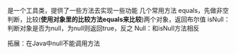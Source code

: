 是一个工具类，提供了一些方法去实现一些功能
几个常用方法
equals，先做非空判断，比较(**使用对象里的比较方法equals来比较**)两个对象，返回布尔值
isNull：判断对象是否为null，为null则返回true，反之
Null：和isNull方法相反

拓展：在Java中null不能调用方法